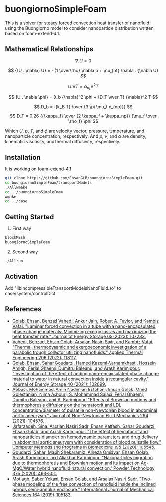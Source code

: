 # buongiornoSimpleFoam
This is a solver for steady forced convection heat transfer of nanofluid using the Buongiorno model to consider nanoparticle distribution written based on foam-extend-4.1.


## Mathematical Relationships
 $$ \nabla . U = 0 $$

$$ {(U . \nabla) U} = - {1 \over\rho} \nabla p + \nu_{nf} \nabla . {\nabla U} $$

$$ {U . \nabla T} = \alpha_{nf} {\nabla}^2 T $$

$$ {U . \nabla \phi} = D_b {\nabla}^2 \phi + {D_T \over T} {\nabla}^2 T $$

$$ D_b = {{k_B T} \over {3 \pi \mu_f d_{np}}} $$

$$ D_T = 0.26 {{\kappa_f} \over {2 \kappa_f + \kappa_np}} {\mu_f \over \rho_f} \phi $$

Which $U$, $p$, $T$, and $\phi$ are velocity vector, pressure, temperature, and nanoparticle concentration, respectively. And $\rho$, $\nu$, and $\alpha$ are density, kinematic viscosity, and thermal diffusivity, respectively.


## Installation
It is working on foam-extend-4.1
```bash
git clone https://github.com/EhsanGLB/buongiornoSimpleFoam.git
cd buongiornoSimpleFoam/transportModels
./Allwmake
cd ../buongiornoSimpleFoam
wmake
cd ../case
```


## Getting Started
1. First way
```bash
blockMEsh
buongiornoSimpleFoam
```

2. Second way
```bash
./Allrun
```


## Activation
Add "libincompressibleTransportModelsNanoFluid.so" to case/system/controlDict


## References
* [Golab, Ehsan, Behzad Vahedi, Ankur Jain, Robert A. Taylor, and Kambiz Vafai. "Laminar forced convection in a tube with a nano-encapsulated phase change materials: Minimizing exergy losses and maximizing the heat transfer rate." Journal of Energy Storage 65 (2023): 107233.](https://www.sciencedirect.com/science/article/abs/pii/S2352152X23006308)
* [Vahedi, Behzad, Ehsan Golab, Arsalan Nasiri Sadr, and Kambiz Vafai. "Thermal, thermodynamic and exergoeconomic investigation of a parabolic trough collector utilizing nanofluids." Applied Thermal Engineering 206 (2022): 118117.](https://www.sciencedirect.com/science/article/abs/pii/S1359431122000813)
* [Golab, Ehsan, Sahar Goudarzi, Hamed Kazemi-Varnamkhasti, Hossein Amigh, Ferial Ghaemi, Dumitru Baleanu, and Arash Karimipour. "Investigation of the effect of adding nano-encapsulated phase change material to water in natural convection inside a rectangular cavity." Journal of Energy Storage 40 (2021): 102699.](https://www.sciencedirect.com/science/article/abs/pii/S2352152X21004357)
* [Abbasi, Mohammad, Amin Nadimian Esfahani, Ehsan Golab, Omid Golestanian, Nima Ashouri, S. Mohammad Sajadi, Ferial Ghaemi, Dumitru Baleanu, and A. Karimipour. "Effects of Brownian motions and thermophoresis diffusions on the hematocrit and LDL concentration/diameter of pulsatile non-Newtonian blood in abdominal aortic aneurysm." Journal of Non-Newtonian Fluid Mechanics 294 (2021): 104576.](https://www.sciencedirect.com/science/article/abs/pii/S0377025721000859)
* [Jafarzadeh, Sina, Arsalan Nasiri Sadr, Ehsan Kaffash, Sahar Goudarzi, Ehsan Golab, and Arash Karimipour. "The effect of hematocrit and nanoparticles diameter on hemodynamic parameters and drug delivery in abdominal aortic aneurysm with consideration of blood pulsatile flow." Computer Methods and Programs in Biomedicine 195 (2020): 105545.](https://www.sciencedirect.com/science/article/abs/pii/S0169260720307914)
* [Goudarzi, Sahar, Masih Shekaramiz, Alireza Omidvar, Ehsan Golab, Arash Karimipour, and Aliakbar Karimipour. "Nanoparticles migration due to thermophoresis and Brownian motion and its impact on Ag-MgO/Water hybrid nanofluid natural convection." Powder Technology 375 (2020): 493-503.](https://www.sciencedirect.com/science/article/abs/pii/S0032591020307397)
* [Motlagh, Saber Yekani, Ehsan Golab, and Arsalan Nasiri Sadr. "Two-phase modeling of the free convection of nanofluid inside the inclined porous semi-annulus enclosure." International Journal of Mechanical Sciences 164 (2019): 105183.](https://www.sciencedirect.com/science/article/abs/pii/S0020740319315279)





